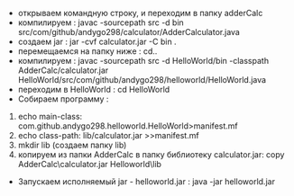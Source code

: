 - открываем командную строку, и переходим в папку adderCalc
- компилируем :
	 javac -sourcepath src -d bin src/com/github/andygo298/calculator/AdderCalculator.java
- создаем jar :
	 jar -cvf calculator.jar -C bin .
- перемещаемся на папку ниже :
	cd..
- компилируем :
	javac -sourcepath src -d HelloWorld/bin -classpath AdderCalc/calculator.jar HelloWorld/src/com/github/andygo298/helloworld/HelloWorld.java
- переходим в HelloWorld :
	cd HelloWorld
- Собираем программу :
1. echo main-class: com.github.andygo298.helloworld.HelloWorld>manifest.mf
2. echo class-path: lib/calculator.jar >>manifest.mf
3. mkdir lib (создаем папку lib)
4. копируем из папки AdderCalc в папку библиотеку calculator.jar:
	copy AdderCalc\calculator.jar Helloworld\lib
- Запускаем исполняемый jar - helloworld.jar :
 java -jar helloworld.jar